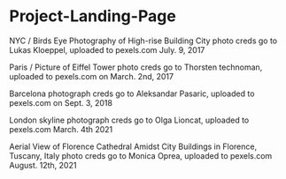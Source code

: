 # Project-Landing-Page

NYC / Birds Eye Photography of High-rise Building City photo creds go to Lukas Kloeppel, uploaded to pexels.com July. 9, 2017

Paris / Picture of Eiffel Tower photo creds go to Thorsten technoman, uploaded to pexels.com on March. 2nd, 2017

Barcelona photograph creds go to Aleksandar Pasaric, uploaded to pexels.com on Sept. 3, 2018

London skyline photograph creds go to Olga Lioncat, uploaded to pexels.com March. 4th 2021

Aerial View of Florence Cathedral Amidst City Buildings in Florence, Tuscany, Italy photo creds go to Monica Oprea, uploaded to pexels.com August. 12th, 2021
